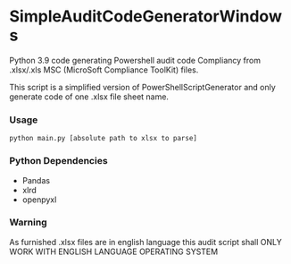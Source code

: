 # SimpleAuditCodeGeneratorWindows


Python 3.9 code generating Powershell audit code Compliancy from .xlsx/.xls MSC (MicroSoft Compliance ToolKit) files.

This script is a simplified version of PowerShellScriptGenerator and only generate code of one .xlsx file sheet name.

### Usage

```
python main.py [absolute path to xlsx to parse]
```


### Python Dependencies

- Pandas
- xlrd
- openpyxl


### Warning

As furnished .xlsx files are in english language this audit script shall ONLY WORK WITH ENGLISH LANGUAGE OPERATING SYSTEM
